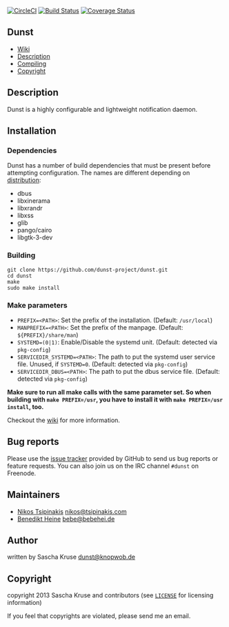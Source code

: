 [![CircleCI](https://circleci.com/gh/dunst-project/dunst/tree/master.svg?style=svg)](https://circleci.com/gh/dunst-project/dunst/tree/master) [![Build Status](https://travis-ci.org/dunst-project/dunst.svg?branch=master)](https://travis-ci.org/dunst-project/dunst) [![Coverage Status](https://coveralls.io/repos/github/dunst-project/dunst/badge.svg?branch=master)](https://coveralls.io/github/dunst-project/dunst?branch=master)

## Dunst

* [Wiki][wiki]
* [Description](#description)
* [Compiling](#compiling)
* [Copyright](#copyright)

## Description

Dunst is a highly configurable and lightweight notification daemon.


## Installation

### Dependencies

Dunst has a number of build dependencies that must be present before attempting configuration. The names are different depending on [distribution](https://github.com/dunst-project/dunst/wiki/Dependencies):

- dbus
- libxinerama
- libxrandr
- libxss
- glib
- pango/cairo
- libgtk-3-dev

### Building

```
git clone https://github.com/dunst-project/dunst.git
cd dunst
make
sudo make install
```

### Make parameters

- `PREFIX=<PATH>`: Set the prefix of the installation. (Default: `/usr/local`)
- `MANPREFIX=<PATH>`: Set the prefix of the manpage. (Default: `${PREFIX}/share/man`)
- `SYSTEMD=(0|1)`: Enable/Disable the systemd unit. (Default: detected via `pkg-config`)
- `SERVICEDIR_SYSTEMD=<PATH>`: The path to put the systemd user service file. Unused, if `SYSTEMD=0`. (Default: detected via `pkg-config`)
- `SERVICEDIR_DBUS=<PATH>`: The path to put the dbus service file. (Default: detected via `pkg-config`)

**Make sure to run all make calls with the same parameter set. So when building with `make PREFIX=/usr`, you have to install it with `make PREFIX=/usr install`, too.**

Checkout the [wiki][wiki] for more information.

## Bug reports

Please use the [issue tracker][issue-tracker] provided by GitHub to send us bug reports or feature requests. You can also join us on the IRC channel `#dunst` on Freenode.

## Maintainers

- [Nikos Tsipinakis](https://github.com/tsipinakis) <nikos@tsipinakis.com>
- [Benedikt Heine](https://github.com/bebehei) <bebe@bebehei.de>

## Author

written by Sascha Kruse <dunst@knopwob.de>

## Copyright

copyright 2013 Sascha Kruse and contributors (see [`LICENSE`](./LICENSE) for licensing information)

If you feel that copyrights are violated, please send me an email.

[issue-tracker]:  https://github.com/dunst-project/dunst/issues
[wiki]: https://github.com/dunst-project/dunst/wiki
